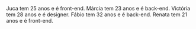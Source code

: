Juca tem 25 anos e é front-end.
Márcia tem 23 anos e é back-end.
Victória tem 28 anos e é designer.
Fábio tem 32 anos e é back-end.
Renata tem 21 anos e é front-end.
